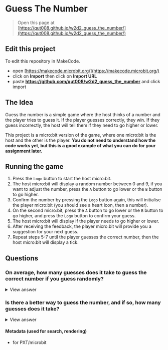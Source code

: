 # Guess The Number

> Open this page at [https://qut008.github.io/w2d2_guess_the_number/](https://qut008.github.io/w2d2_guess_the_number/)

## Edit this project

To edit this repository in MakeCode.

* open [https://makecode.microbit.org/](https://makecode.microbit.org/)
* click on **Import** then click on **Import URL**
* paste **https://github.com/qut008/w2d2_guess_the_number** and click import

## The Idea

Guess the number is a simple game where the host thinks of a number and the player tries to guess it. If the player guesses correctly, they win. If they guess incorrectly, the host will tell them if they need to go higher or lower.

This project is a micro:bit version of the game, where one micro:bit is the host and the other is the player. **You do not need to understand how the code works yet, but this is a good example of what you can do for your assignment later.**

## Running the game

1. Press the `Logo` button to start the host micro:bit.
2. The host micro:bit will display a random number between 0 and 9, if you want to adjust the number, press the `A` button to go lower or the `B` button to go higher.
3. Confirm the number by pressing the `Logo` button again, this will initialise the player micro:bit (you should see a heart icon, then a number).
4. On the second micro:bit, press the `A` button to go lower or the `B` button to go higher, and press the `Logo` button to confirm your guess.
5. The host micro:bit will display if the player needs to go higher or lower.
6. After receiving the feedback, the player micro:bit will provide you a suggestion for your next guess.
7. Repeat steps 5-7 until the player guesses the correct number, then the host micro:bit will display a tick.

## Questions

### On average, how many guesses does it take to guess the correct number if you guess randomly?

<details>
<summary markdown="span">View answer</summary>

5 guesses, because there are 10 numbers to choose from, and 10/2 = 5.

</details>

### Is there a better way to guess the number, and if so, how many guesses does it take?

<details>
<summary markdown="span">View answer</summary>

Yes, if you use the following simple strategy, you can guess the number in an average of 2.3 guesses.

1. Guess the middle number (4)
2. If the host says go higher, guess the middle number between 5 and 9 (7)
3. If the host says go lower, guess the middle number between 0 and 3 (1)
4. Repeat steps 2 and 3 until you guess the correct number.

</details>

#### Metadata (used for search, rendering)

* for PXT/microbit
<script src="https://makecode.com/gh-pages-embed.js"></script><script>makeCodeRender("{{ site.makecode.home_url }}", "{{ site.github.owner_name }}/{{ site.github.repository_name }}");</script>
